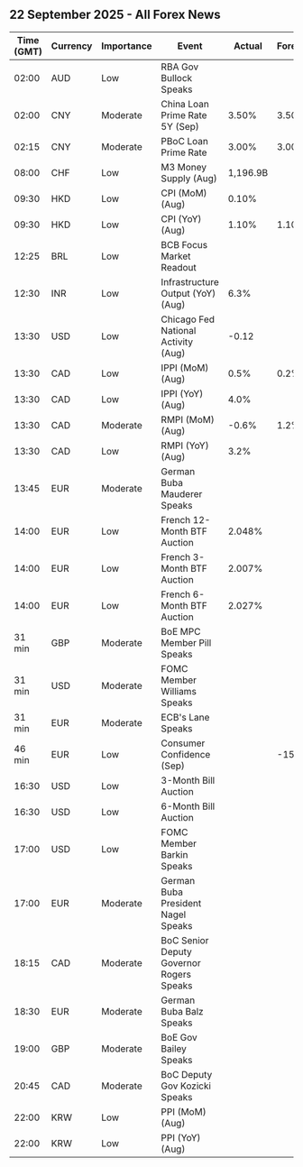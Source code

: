 ## 22 September 2025 - All Forex News

| Time (GMT) | Currency | Importance | Event | Actual | Forecast | Previous |
|------|----------|------------|-------|--------|----------|----------|
| 02:00 | AUD | Low | RBA Gov Bullock Speaks |  |  |  |
| 02:00 | CNY | Moderate | China Loan Prime Rate 5Y (Sep) | 3.50% | 3.50% | 3.50% |
| 02:15 | CNY | Moderate | PBoC Loan Prime Rate | 3.00% | 3.00% | 3.00% |
| 08:00 | CHF | Low | M3 Money Supply (Aug) | 1,196.9B |  | 1,192.4B |
| 09:30 | HKD | Low | CPI (MoM) (Aug) | 0.10% |  | 0.60% |
| 09:30 | HKD | Low | CPI (YoY) (Aug) | 1.10% | 1.10% | 1.00% |
| 12:25 | BRL | Low | BCB Focus Market Readout |  |  |  |
| 12:30 | INR | Low | Infrastructure Output (YoY) (Aug) | 6.3% |  | 3.7% |
| 13:30 | USD | Low | Chicago Fed National Activity (Aug) | -0.12 |  | -0.28 |
| 13:30 | CAD | Low | IPPI (MoM) (Aug) | 0.5% | 0.2% | 0.7% |
| 13:30 | CAD | Low | IPPI (YoY) (Aug) | 4.0% |  | 2.6% |
| 13:30 | CAD | Moderate | RMPI (MoM) (Aug) | -0.6% | 1.2% | 0.3% |
| 13:30 | CAD | Low | RMPI (YoY) (Aug) | 3.2% |  | 0.7% |
| 13:45 | EUR | Moderate | German Buba Mauderer Speaks |  |  |  |
| 14:00 | EUR | Low | French 12-Month BTF Auction | 2.048% |  | 2.046% |
| 14:00 | EUR | Low | French 3-Month BTF Auction | 2.007% |  | 2.007% |
| 14:00 | EUR | Low | French 6-Month BTF Auction | 2.027% |  | 2.027% |
| 31 min | GBP | Moderate | BoE MPC Member Pill Speaks |  |  |  |
| 31 min | USD | Moderate | FOMC Member Williams Speaks |  |  |  |
| 31 min | EUR | Moderate | ECB's Lane Speaks |  |  |  |
| 46 min | EUR | Low | Consumer Confidence (Sep) |  | -15.0 | -15.5 |
| 16:30 | USD | Low | 3-Month Bill Auction |  |  | 3.905% |
| 16:30 | USD | Low | 6-Month Bill Auction |  |  | 3.715% |
| 17:00 | USD | Low | FOMC Member Barkin Speaks |  |  |  |
| 17:00 | EUR | Moderate | German Buba President Nagel Speaks |  |  |  |
| 18:15 | CAD | Moderate | BoC Senior Deputy Governor Rogers Speaks |  |  |  |
| 18:30 | EUR | Moderate | German Buba Balz Speaks |  |  |  |
| 19:00 | GBP | Moderate | BoE Gov Bailey Speaks |  |  |  |
| 20:45 | CAD | Moderate | BoC Deputy Gov Kozicki Speaks |  |  |  |
| 22:00 | KRW | Low | PPI (MoM) (Aug) |  |  | 0.4% |
| 22:00 | KRW | Low | PPI (YoY) (Aug) |  |  | 0.5% |
